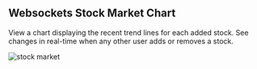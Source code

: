 ## Websockets Stock Market Chart

View a chart displaying the recent trend lines for each added stock. See changes in real-time when any other user adds or removes a stock. 

![stock market](http://res.cloudinary.com/dkw0kkkgd/image/upload/v1470278353/Screen_Shot_2016-08-03_at_9.42.39_PM_vlareu.png)